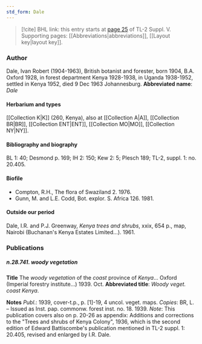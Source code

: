 ```yaml
---
std_form: Dale
---
```


> [!cite] BHL link: this entry starts at [page 25](https://www.biodiversitylibrary.org/page/33259071) of TL-2 Suppl. V.
> Supporting pages: [[Abbreviations|abbreviations]], [[Layout key|layout key]].

### Author

Dale, Ivan Robert (1904-1963), British botanist and forester, born 1904, B.A. Oxford 1928, in forest department Kenya 1928-1938, in Uganda 1938-1952, settled in Kenya 1952, died 9 Dec 1963 Johannesburg. 
**Abbreviated name**: *Dale*

#### Herbarium and types

[[Collection K|K]] (260, Kenya), also at [[Collection A|A]], [[Collection BR|BR]], [[Collection ENT|ENT]], [[Collection MO|MO]], [[Collection NY|NY]].

#### Bibliography and biography

BL 1: 40; Desmond p. 169; IH 2: 150; Kew 2: 5; Plesch 189; TL-2, suppl. 1: no. 20.405.

#### Biofile

- Compton, R.H., The flora of Swaziland 2. 1976.
- Gunn, M. and L.E. Codd, Bot. explor. S. Africa 126. 1981.

#### Outside our period

Dale, I.R. and P.J. Greenway, *Kenya trees and shrubs*, xxix, 654 p., map, Nairobi (Buchanan's Kenya Estates Limited...). 1961.

### Publications

##### n.28.741. woody vegetation

**Title**
The *woody vegetation* of the *coast* province of *Kenya*... Oxford (Imperial forestry institute...) 1939. Oct.
**Abbreviated title**: *Woody veget. coast Kenya*.

**Notes**
*Publ*.: 1939, cover-t.p., p. \[1\]-19, 4 uncol. veget. maps. *Copies*: BR, L. – Issued as Inst. pap. commonw. forest inst. no. 18. 1939.
*Note*: This publication covers also on p. 20-26 as appendix: Additions and corrections to the "Trees and shrubs of Kenya Colony", 1936, which is the second edition of Edward Battiscombe's publication mentioned in TL-2 suppl. 1: 20.405, revised and enlarged by I.R. Dale.

